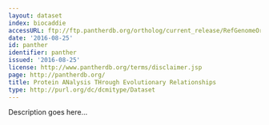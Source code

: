 ```yaml
---
layout: dataset
index: biocaddie
accessURL: ftp://ftp.pantherdb.org/ortholog/current_release/RefGenomeOrthologs.tar.gz
date: '2016-08-25'
id: panther
identifier: panther
issued: '2016-08-25'
license: http://www.pantherdb.org/terms/disclaimer.jsp
page: http://pantherdb.org/
title: Protein ANalysis THrough Evolutionary Relationships
type: http://purl.org/dc/dcmitype/Dataset
---
```


Description goes here...